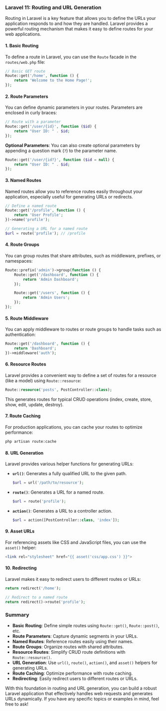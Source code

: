 ### Laravel 11: Routing and URL Generation

Routing in Laravel is a key feature that allows you to define the URLs your application responds to and how they are handled. Laravel provides a powerful routing mechanism that makes it easy to define routes for your web applications.

#### 1. **Basic Routing**

To define a route in Laravel, you can use the `Route` facade in the `routes/web.php` file:

```php
// Basic GET route
Route::get('/home', function () {
    return 'Welcome to the Home Page!';
});
```

#### 2. **Route Parameters**

You can define dynamic parameters in your routes. Parameters are enclosed in curly braces:

```php
// Route with a parameter
Route::get('/user/{id}', function ($id) {
    return "User ID: " . $id;
});
```

**Optional Parameters**: You can also create optional parameters by appending a question mark (`?`) to the parameter name.

```php
Route::get('/user/{id?}', function ($id = null) {
    return "User ID: " . $id;
});
```

#### 3. **Named Routes**

Named routes allow you to reference routes easily throughout your application, especially useful for generating URLs or redirects.

```php
// Define a named route
Route::get('/profile', function () {
    return 'User Profile';
})->name('profile');

// Generating a URL for a named route
$url = route('profile'); // /profile
```

#### 4. **Route Groups**

You can group routes that share attributes, such as middleware, prefixes, or namespaces:

```php
Route::prefix('admin')->group(function () {
    Route::get('/dashboard', function () {
        return 'Admin Dashboard';
    });

    Route::get('/users', function () {
        return 'Admin Users';
    });
});
```

#### 5. **Route Middleware**

You can apply middleware to routes or route groups to handle tasks such as authentication:

```php
Route::get('/dashboard', function () {
    return 'Dashboard';
})->middleware('auth');
```

#### 6. **Resource Routes**

Laravel provides a convenient way to define a set of routes for a resource (like a model) using `Route::resource`:

```php
Route::resource('posts', PostController::class);
```

This generates routes for typical CRUD operations (index, create, store, show, edit, update, destroy).

#### 7. **Route Caching**

For production applications, you can cache your routes to optimize performance:

```bash
php artisan route:cache
```

#### 8. **URL Generation**

Laravel provides various helper functions for generating URLs:

- **`url()`**: Generates a fully qualified URL to the given path.
  
  ```php
  $url = url('/path/to/resource');
  ```

- **`route()`**: Generates a URL for a named route.

  ```php
  $url = route('profile');
  ```

- **`action()`**: Generates a URL to a controller action.

  ```php
  $url = action([PostController::class, 'index']);
  ```

#### 9. **Asset URLs**

For referencing assets like CSS and JavaScript files, you can use the `asset()` helper:

```php
<link rel="stylesheet" href="{{ asset('css/app.css') }}">
```

#### 10. **Redirecting**

Laravel makes it easy to redirect users to different routes or URLs:

```php
return redirect('/home');

// Redirect to a named route
return redirect()->route('profile');
```

### Summary

- **Basic Routing**: Define simple routes using `Route::get()`, `Route::post()`, etc.
- **Route Parameters**: Capture dynamic segments in your URLs.
- **Named Routes**: Reference routes easily using their names.
- **Route Groups**: Organize routes with shared attributes.
- **Resource Routes**: Simplify CRUD route definitions with `Route::resource()`.
- **URL Generation**: Use `url()`, `route()`, `action()`, and `asset()` helpers for generating URLs.
- **Route Caching**: Optimize performance with route caching.
- **Redirecting**: Easily redirect users to different routes or URLs.

With this foundation in routing and URL generation, you can build a robust Laravel application that effectively handles web requests and generates URLs dynamically. If you have any specific topics or examples in mind, feel free to ask!
